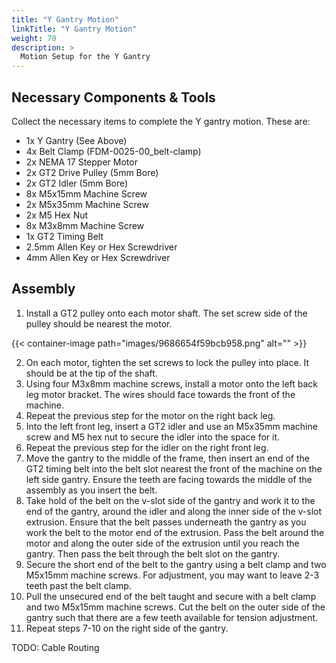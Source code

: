 ```yaml
---
title: "Y Gantry Motion"
linkTitle: "Y Gantry Motion"
weight: 70
description: >
  Motion Setup for the Y Gantry
---
```


## Necessary Components & Tools

Collect the necessary items to complete the Y gantry motion. These are:

* 1x Y Gantry (See Above)
* 4x Belt Clamp (FDM-0025-00_belt-clamp)
* 2x NEMA 17 Stepper Motor
* 2x GT2 Drive Pulley (5mm Bore)
* 2x GT2 Idler (5mm Bore)
* 8x M5x15mm Machine Screw
* 2x M5x35mm Machine Screw
* 2x M5 Hex Nut
* 8x M3x8mm Machine Screw
* 1x GT2 Timing Belt
* 2.5mm Allen Key or Hex Screwdriver
* 4mm Allen Key or Hex Screwdriver

## Assembly

1. Install a GT2 pulley onto each motor shaft. The set screw side of the pulley should be nearest the motor.

{{< container-image path="images/9686654f59bcb958.png" alt="" >}}

2. On each motor, tighten the set screws to lock the pulley into place. It should be at the tip of the shaft.
3. Using four M3x8mm machine screws, install a motor onto the left back leg motor bracket. The wires should face towards the front of the machine.
4. Repeat the previous step for the motor on the right back leg.
5. Into the left front leg, insert a GT2 idler and use an M5x35mm machine screw and M5 hex nut to secure the idler into the space for it.
6. Repeat the previous step for the idler on the right front leg.
7. Move the gantry to the middle of the frame, then insert an end of the GT2 timing belt into the belt slot nearest the front of the machine on the left side gantry. Ensure the teeth are facing towards the middle of the assembly as you insert the belt.
8. Take hold of the belt on the v-slot side of the gantry and work it to the end of the gantry, around the idler and along the inner side of the v-slot extrusion. Ensure that the belt passes underneath the gantry as you work the belt to the motor end of the extrusion. Pass the belt around the motor and along the outer side of the extrusion until you reach the gantry. Then pass the belt through the belt slot on the gantry.
9. Secure the short end of the belt to the gantry using a belt clamp and two M5x15mm machine screws. For adjustment, you may want to leave 2-3 teeth past the belt clamp.
10. Pull the unsecured end of the belt taught and secure with a belt clamp and two M5x15mm machine screws. Cut the belt on the outer side of the gantry such that there are a few teeth available for tension adjustment.
11. Repeat steps 7-10 on the right side of the gantry.

TODO: Cable Routing

